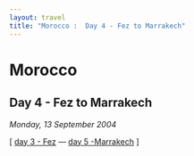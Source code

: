 ```yaml
---
layout: travel
title: "Morocco :  Day 4 - Fez to Marrakech"
---
```


Morocco
=======

Day 4 - Fez to Marrakech
------------------------

*Monday, 13 September 2004*

\[ [day 3 - Fez](/travel/morocco/day3.html) — [day 5
-Marrakech](/travel/morocco/day5.html) \]
